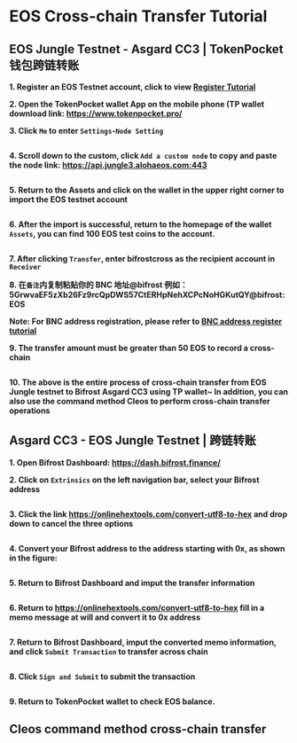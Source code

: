 # EOS Cross-chain Transfer Tutorial

## EOS Jungle Testnet - Asgard CC3 | TokenPocket 钱包跨链转账

**1. Register an EOS Testnet account, click to view [Register Tutorial](https://wiki.bifrost.finance/zh/help/eos-testnet-account-register.html)**

**2. Open the TokenPocket wallet App on the mobile phone (TP wallet download link: <https://www.tokenpocket.pro/>**

**3. Click `Me` to enter `Settings`-`Node Setting`**

<img :src="$withBase('/zh/tp-cross-transfer/tp-eos-crosschain-transfer-01.png')" alt="" width="30%" />

**4. Scroll down to the custom, click `Add a custom node` to copy and paste the node link: https://api.jungle3.alohaeos.com:443**

<img :src="$withBase('/zh/tp-cross-transfer/tp-eos-crosschain-transfer-02.png')" alt="" width="30%" />

**5. Return to the Assets and click on the wallet in the upper right corner to import the EOS testnet account**

<img :src="$withBase('/zh/tp-cross-transfer/tp-eos-crosschain-transfer-03.png')" alt="" width="30%" />

**6. After the import is successful, return to the homepage of the wallet `Assets`, you can find 100 EOS test coins to the account.**

<img :src="$withBase('/zh/tp-cross-transfer/tp-eos-crosschain-transfer-04.png')" alt="" width="30%" />

**7. After clicking `Transfer`, enter bifrostcross as the recipient account in `Receiver`**

**8. 在`备注`内复制粘贴你的 BNC 地址@bifrost 例如：5GrwvaEF5zXb26Fz9rcQpDWS57CtERHpNehXCPcNoHGKutQY@bifrost:EOS**

**Note: For BNC address registration, please refer to [BNC address register tutorial](https://wiki.bifrost.finance/zh/help/bnc-wallet-register-tutorials.html)**

**9. The transfer amount must be greater than 50 EOS to record a cross-chain**

<img :src="$withBase('/zh/tp-cross-transfer/tp-eos-crosschain-transfer-05.png')" alt="" width="30%" />

**10. The above is the entire process of cross-chain transfer from EOS Jungle testnet to Bifrost Asgard CC3 using TP wallet~ In addition, you can also use the command method Cleos to perform cross-chain transfer operations**

## Asgard CC3 - EOS Jungle Testnet | 跨链转账

**1. Open Bifrost Dashboard: <https://dash.bifrost.finance/>**

**2. Click on `Extrinsics` on the left navigation bar, select your Bifrost address**

<img :src="$withBase('/zh/eos-crosschain-transfer/eos-crosschain-transfer-01.png')" alt="" />

**3. Click the link <https://onlinehextools.com/convert-utf8-to-hex> and drop down to cancel the three options**

<img :src="$withBase('/zh/eos-crosschain-transfer/eos-crosschain-transfer-03.png')" alt="" />

**4. Convert your Bifrost address to the address starting with 0x, as shown in the figure:**

<img :src="$withBase('/zh/eos-crosschain-transfer/eos-crosschain-transfer-02.png')" alt="" />

**5. Return to Bifrost Dashboard and imput the transfer information**

<img :src="$withBase('/zh/eos-crosschain-transfer/eos-crosschain-transfer-04.png')" alt="" />

**6. Return to <https://onlinehextools.com/convert-utf8-to-hex> fill in a memo message at will and convert it to 0x address**

<img :src="$withBase('/zh/eos-crosschain-transfer/eos-crosschain-transfer-05.png')" alt="" />

**7. Return to Bifrost Dashboard, imput the converted memo information, and click `Submit Transaction` to transfer across chain**

<img :src="$withBase('/zh/eos-crosschain-transfer/eos-crosschain-transfer-06.png')" alt="" />

**8. Click `Sign and Submit` to submit the transaction**

<img :src="$withBase('/zh/eos-crosschain-transfer/eos-crosschain-transfer-07.png')" alt="" />

**9. Return to TokenPocket wallet to check EOS balance.**

## Cleos command method cross-chain transfer